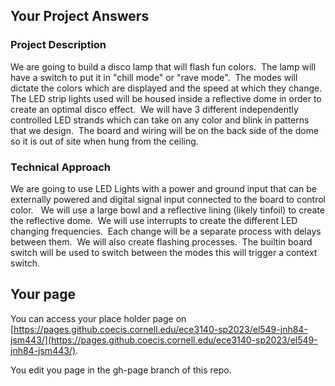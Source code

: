 ## Your Project Answers

### Project Description

We are going to build a disco lamp that will flash fun colors.  The lamp will have a switch to put it in "chill mode" or "rave mode".  The modes will dictate the colors which are displayed and the speed at which they change.  The LED strip lights used will be housed inside a reflective dome in order to create an optimal disco effect.  We will have 3 different independently controlled LED strands which can take on any color and blink in patterns that we design.  The board and wiring will be on the back side of the dome so it is out of site when hung from the ceiling. 
### Technical Approach

We are going to use LED Lights with a power and ground input that can be externally powered and digital signal input connected to the board to control color.   We will use a large bowl and a reflective lining (likely tinfoil) to create the reflective dome.  We will use interrupts to create the different LED changing frequencies.  Each change will be a separate process with delays between them.  We will also create flashing processes.  The builtin board switch will be used to switch between the modes this will trigger a context switch.
## Your page
You can access your place holder page on [https://pages.github.coecis.cornell.edu/ece3140-sp2023/el549-jnh84-jsm443/](https://pages.github.coecis.cornell.edu/ece3140-sp2023/el549-jnh84-jsm443/).

You edit you page in the gh-page branch of this repo.